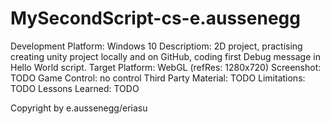 # MySecondScript-cs-e.aussenegg
Development Platform: Windows 10
Descriptiom: 2D project, practising creating unity project  locally and on GitHub, coding first Debug message in Hello World script.
Target Platform: WebGL (refRes: 1280x720) 
Screenshot: TODO
Game Control: no control
Third Party Material: TODO
Limitations: TODO
Lessons Learned: TODO

Copyright by e.aussenegg/eriasu